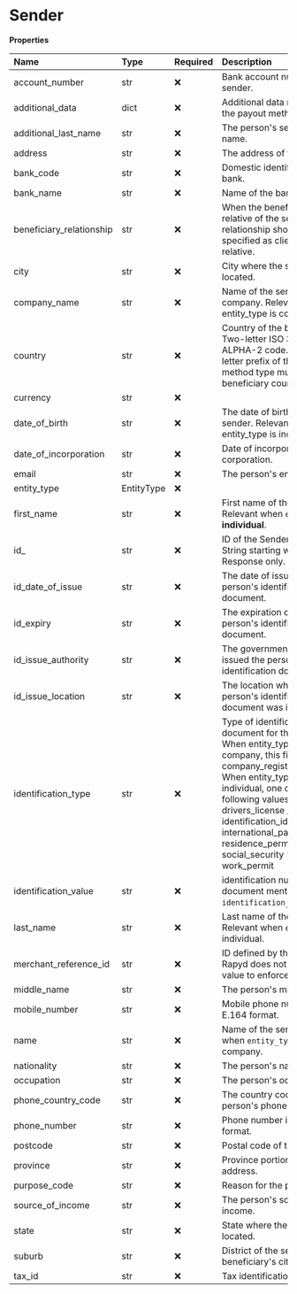 # Sender

**Properties**

| Name                     | Type       | Required | Description                                                                                                                                                                                                                                                                                              |
| :----------------------- | :--------- | :------- | :------------------------------------------------------------------------------------------------------------------------------------------------------------------------------------------------------------------------------------------------------------------------------------------------------- |
| account_number           | str        | ❌       | Bank account number of sender.                                                                                                                                                                                                                                                                           |
| additional_data          | dict       | ❌       | Additional data required by the payout method. Object..                                                                                                                                                                                                                                                  |
| additional_last_name     | str        | ❌       | The person's second last name.                                                                                                                                                                                                                                                                           |
| address                  | str        | ❌       | The address of the sender.                                                                                                                                                                                                                                                                               |
| bank_code                | str        | ❌       | Domestic identifier of the bank.                                                                                                                                                                                                                                                                         |
| bank_name                | str        | ❌       | Name of the bank.                                                                                                                                                                                                                                                                                        |
| beneficiary_relationship | str        | ❌       | When the beneficiary is not a relative of the sender, the relationship should be specified as client or non-relative.                                                                                                                                                                                    |
| city                     | str        | ❌       | City where the sender is located.                                                                                                                                                                                                                                                                        |
| company_name             | str        | ❌       | Name of the sender company. Relevant when entity_type is company.                                                                                                                                                                                                                                        |
| country                  | str        | ❌       | Country of the beneficiary. Two-letter ISO 3166-1 ALPHA-2 code. The two-letter prefix of the payout method type must match the beneficiary country code.                                                                                                                                                 |
| currency                 | str        | ❌       |                                                                                                                                                                                                                                                                                                          |
| date_of_birth            | str        | ❌       | The date of birth of the sender. Relevant when entity_type is individual.                                                                                                                                                                                                                                |
| date_of_incorporation    | str        | ❌       | Date of incorporation of the corporation.                                                                                                                                                                                                                                                                |
| email                    | str        | ❌       | The person's email address.                                                                                                                                                                                                                                                                              |
| entity_type              | EntityType | ❌       |                                                                                                                                                                                                                                                                                                          |
| first_name               | str        | ❌       | First name of the sender. Relevant when `entity_type` is **individual**.                                                                                                                                                                                                                                 |
| id\_                     | str        | ❌       | ID of the Sender object. String starting with **sender\_**. Response only.                                                                                                                                                                                                                               |
| id_date_of_issue         | str        | ❌       | The date of issuance of the person's identification document.                                                                                                                                                                                                                                            |
| id_expiry                | str        | ❌       | The expiration date of the person's identification document.                                                                                                                                                                                                                                             |
| id_issue_authority       | str        | ❌       | The government agency that issued the person's identification document.                                                                                                                                                                                                                                  |
| id_issue_location        | str        | ❌       | The location where the person's identification document was issued.                                                                                                                                                                                                                                      |
| identification_type      | str        | ❌       | Type of identification document for the sender. When entity_type is company, this field must be company_registered_number. When entity_type is individual, one of the following values: _ drivers_license _ identification_id _ international_passport _ residence_permit* social_security * work_permit |
| identification_value     | str        | ❌       | identification number on the document mentioned in `identification_type`.                                                                                                                                                                                                                                |
| last_name                | str        | ❌       | Last name of the sender. Relevant when `entity_type` is individual.                                                                                                                                                                                                                                      |
| merchant_reference_id    | str        | ❌       | ID defined by the merchant. Rapyd does not validate this value to enforce uniqueness.                                                                                                                                                                                                                    |
| middle_name              | str        | ❌       | The person's middle name.                                                                                                                                                                                                                                                                                |
| mobile_number            | str        | ❌       | Mobile phone number in E.164 format.                                                                                                                                                                                                                                                                     |
| name                     | str        | ❌       | Name of the sender. Relevant when `entity_type` is company.                                                                                                                                                                                                                                              |
| nationality              | str        | ❌       | The person's nationality.                                                                                                                                                                                                                                                                                |
| occupation               | str        | ❌       | The person's occupation.                                                                                                                                                                                                                                                                                 |
| phone_country_code       | str        | ❌       | The country code of the person's phone.                                                                                                                                                                                                                                                                  |
| phone_number             | str        | ❌       | Phone number in E.164 format.                                                                                                                                                                                                                                                                            |
| postcode                 | str        | ❌       | Postal code of the sender.                                                                                                                                                                                                                                                                               |
| province                 | str        | ❌       | Province portion of the address.                                                                                                                                                                                                                                                                         |
| purpose_code             | str        | ❌       | Reason for the payout.                                                                                                                                                                                                                                                                                   |
| source_of_income         | str        | ❌       | The person's source of income.                                                                                                                                                                                                                                                                           |
| state                    | str        | ❌       | State where the sender is located.                                                                                                                                                                                                                                                                       |
| suburb                   | str        | ❌       | District of the sender's or beneficiary's city.                                                                                                                                                                                                                                                          |
| tax_id                   | str        | ❌       | Tax identification number.                                                                                                                                                                                                                                                                               |
